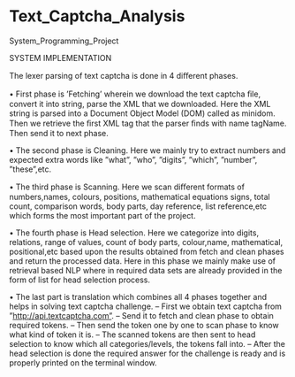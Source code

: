 # Text_Captcha_Analysis

System_Programming_Project

SYSTEM IMPLEMENTATION

The lexer parsing of text captcha is done in 4 diﬀerent phases. 

• First phase is ’Fetching’ wherein we download the text captcha ﬁle, convert it into string, parse the XML that we downloaded. Here the XML string is parsed into a Document Object Model (DOM) called as minidom. Then we retrieve the ﬁrst XML tag that the parser ﬁnds with name tagName. Then send it to next phase. 

• The second phase is Cleaning. Here we mainly try to extract numbers and expected extra words like ”what”, ”who”, ”digits”, ”which”, ”number”, ”these”,etc. 

• The third phase is Scanning. Here we scan diﬀerent formats of numbers,names, colours, positions, mathematical equations signs, total count, comparison words, body parts, day reference, list reference,etc which forms the most important part of the project. 

• The fourth phase is Head selection. Here we categorize into digits, relations, range of values, count of body parts, colour,name, mathematical, positional,etc based upon the results obtained from fetch and clean phases and return the processed data. Here in this phase we mainly make use of retrieval based NLP where in required data sets are already provided in the form of list for head selection process. 

• The last part is translation which combines all 4 phases together and helps in solving text captcha challenge.
– First we obtain text captcha from ”http://api.textcaptcha.com”.
– Send it to fetch and clean phase to obtain required tokens.
– Then send the token one by one to scan phase to know what kind of token it is.
– The scanned tokens are then sent to head selection to know which all categories/levels, the tokens fall into.
– After the head selection is done the required answer for the challenge is ready and is properly printed on the terminal window.
